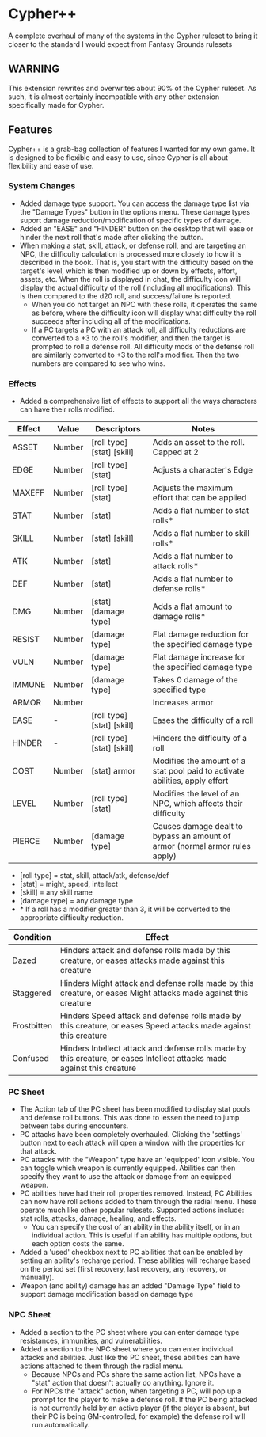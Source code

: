 # Cypher++

A complete overhaul of many of the systems in the Cypher ruleset to bring it closer to the standard I would expect from Fantasy Grounds rulesets

## WARNING

This extension rewrites and overwrites about 90% of the Cypher ruleset. As such, it is almost certainly incompatible with any other extension specifically made for Cypher.

## Features

Cypher++ is a grab-bag collection of features I wanted for my own game. It is designed to be flexible and easy to use, since Cypher is all about flexibility and ease of use.

### System Changes

* Added damage type support. You can access the damage type list via the "Damage Types" button in the options menu. These damage types suport damage reduction/modification of specific types of damage.
* Added an "EASE" and "HINDER" button on the desktop that will ease or hinder the next roll that's made after clicking the button.
* When making a stat, skill, attack, or defense roll, and are targeting an NPC, the difficulty calculation is processed more closely to how it is described in the book. That is, you start with the difficulty based on the target's level, which is then modified up or down by effects, effort, assets, etc. When the roll is displayed in chat, the difficulty icon will display the actual difficulty of the roll (including all modifications). This is then compared to the d20 roll, and success/failure is reported. 
	* When you do not target an NPC with these rolls, it operates the same as before, where the difficulty icon will display what difficulty the roll succeeds after including all of the modifications.
	* If a PC targets a PC with an attack roll, all difficulty reductions are converted to a +3 to the roll's modifier, and then the target is prompted to roll a defense roll. All difficulty mods of the defense roll are similarly converted to +3 to the roll's modifier. Then the two numbers are compared to see who wins.

### Effects

* Added a comprehensive list of effects to support all the ways characters can have their rolls modified.

| Effect | Value  | Descriptors                | Notes                                                                       |
|--------|--------|----------------------------|-----------------------------------------------------------------------------|
| ASSET  | Number | [roll type] [stat] [skill] | Adds an asset to the roll. Capped at 2                                      |
| EDGE   | Number | [roll type] [stat]         | Adjusts a character's Edge                                                  |
| MAXEFF | Number | [roll type] [stat]         | Adjusts the maximum effort that can be applied                              |
| STAT   | Number | [stat]                     | Adds a flat number to stat rolls*                                           |
| SKILL  | Number | [stat] [skill]             | Adds a flat number to skill rolls*                                          |
| ATK    | Number | [stat]                     | Adds a flat number to attack rolls*                                         |
| DEF    | Number | [stat]                     | Adds a flat number to defense rolls*                                        |
| DMG    | Number | [stat] [damage type]       | Adds a flat amount to damage rolls*                                         |
| RESIST | Number | [damage type]              | Flat damage reduction for the specified damage type                         |
| VULN   | Number | [damage type]              | Flat damage increase for the specified damage type                          |
| IMMUNE | Number | [damage type]              | Takes 0 damage of the specified type                                        |
| ARMOR  | Number |                            | Increases armor                                                             |
| EASE   | -      | [roll type] [stat] [skill] | Eases the difficulty of a roll                                              |
| HINDER | -      | [roll type] [stat] [skill] | Hinders the difficulty of a roll                                            |
| COST   | Number | [stat] armor               | Modifies the amount of a stat pool paid to activate abilities, apply effort |
| LEVEL  | Number | [roll type] [stat]         | Modifies the level of an NPC, which affects their difficulty                |
| PIERCE | Number | [damage type]              | Causes damage dealt to bypass an amount of armor (normal armor rules apply) |

* [roll type] = stat, skill, attack/atk, defense/def
* [stat] = might, speed, intellect
* [skill] = any skill name
* [damage type] = any damage type
* \* If a roll has a modifier greater than 3, it will be converted to the appropriate difficulty reduction.

| Condition   | Effect                                                                                                                  |
|-------------|-------------------------------------------------------------------------------------------------------------------------|
| Dazed       | Hinders attack and defense rolls made by this creature, or eases attacks made against this creature                     |
| Staggered   | Hinders Might attack and defense rolls made by this creature, or eases Might attacks made against this creature         |
| Frostbitten | Hinders Speed attack and defense rolls made by this creature, or eases Speed attacks made against this creature         |
| Confused    | Hinders Intellect attack and defense rolls made by this creature, or eases Intellect attacks made against this creature |


### PC Sheet

* The Action tab of the PC sheet has been modified to display stat pools and defense roll buttons. This was done to lessen the need to jump between tabs during encounters.
* PC attacks have been completely overhauled. Clicking the 'settings' button next to each attack will open a window with the properties for that attack. 
* PC attacks with the "Weapon" type have an 'equipped' icon visible. You can toggle which weapon is currently equipped. Abilities can then specify they want to use the attack or damage from an equipped weapon.
* PC abilities have had their roll properties removed. Instead, PC Abilities can now have roll actions added to them through the radial menu. These operate much like other popular rulesets. Supported actions include: stat rolls, attacks, damage, healing, and effects.
	* You can specify the cost of an ability in the ability itself, or in an individual action. This is useful if an ability has multiple options, but each option costs the same.
* Added a 'used' checkbox next to PC abilities that can be enabled by setting an ability's recharge period. These abilities will recharge based on the period set (first recovery, last recovery, any recovery, or manually).
* Weapon (and ability) damage has an added "Damage Type" field to support damage modification based on damage type

### NPC Sheet

* Added a section to the PC sheet where you can enter damage type resistances, immunities, and vulnerabilities. 
* Added a section to the NPC sheet where you can enter individual attacks and abilities. Just like the PC sheet, these abilities can have actions attached to them through the radial menu. 
	* Because NPCs and PCs share the same action list, NPCs have a "stat" action that doesn't actually do anything. Ignore it.
	* For NPCs the "attack" action, when targeting a PC, will pop up a prompt for the player to make a defense roll. If the PC being attacked is not currently held by an active player (if the player is absent, but their PC is being GM-controlled, for example) the defense roll will run automatically.